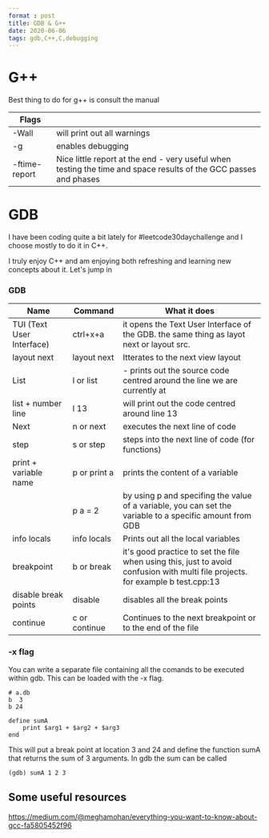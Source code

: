```yaml
---
format : post
title: GDB & G++
date: 2020-06-06
tags: gdb,C++,C,debugging
---
```


# G++

Best thing to do for g++ is consult the manual

| Flags |                             |
| ----- | --------------------------- |
| -Wall | will print out all warnings |
| -g    | enables debugging |
| -ftime-report | Nice little report at the end - very useful when testing the time and space results of the GCC passes and phases |

# GDB

I have been coding quite a bit lately for #leetcode30daychallenge and I choose mostly to do it in C++. 

I truly enjoy C++ and am enjoying both refreshing and learning new concepts about it. Let's jump in

### GDB 

| Name                      | Command  | What it does                                                 |
| ------------------------- | -------- | ------------------------------------------------------------ |
| TUI (Text User Interface) | ctrl+x+a | it opens the Text User Interface of the GDB. the same thing as layot next or layout src. |
| layout next | layout next | Itterates to the next view layout |
| List | l or list | - prints out the source code centred around the line we are currently at |
| list + number line | l 13 | will print out the code centred around line 13 |
| Next | n or next | executes the next line of code |
| step | s or step | steps into the next line of code (for functions) |
| print  + variable name | p or print a | prints the content of a variable |
|  | p a = 2 | by using p and specifing the value of a variable, you can set the variable to a specific amount from GDB |
| info locals | info locals | Prints out all the local variables |
| breakpoint | b or break | it's good practice to set the file when using this, just to avoid confusion with multi file projects. for example b test.cpp:13 |
| disable break points | disable | disables all the break points |
| continue | c or continue | Continues to the next breakpoint or to the end of the file |

### -x flag
You can write a separate file containing all the comands to be executed within
gdb. This can be loaded with the -x flag.

```
# a.db
b  3
b 24

define sumA
    print $arg1 + $arg2 + $arg3
end
```

This will put a break point at location 3 and 24 and define the function sumA
that returns the sum of 3 arguments. In gdb the sum can be called 
```
(gdb) sumA 1 2 3
```

## Some useful resources 

https://medium.com/@meghamohan/everything-you-want-to-know-about-gcc-fa5805452f96
